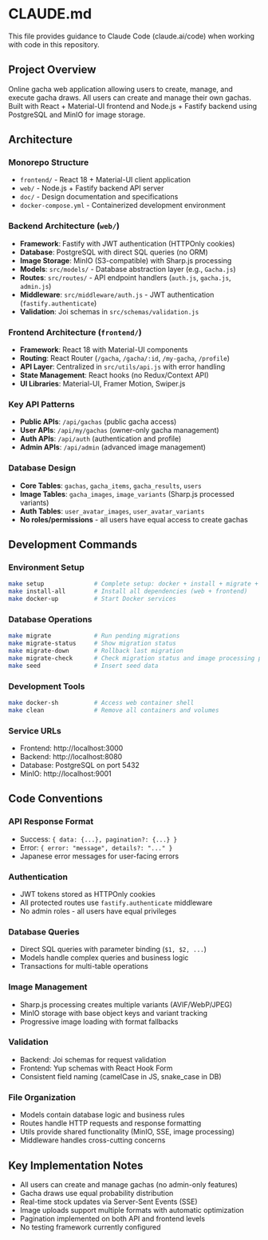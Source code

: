 # CLAUDE.md

This file provides guidance to Claude Code (claude.ai/code) when working with code in this repository.

## Project Overview
Online gacha web application allowing users to create, manage, and execute gacha draws. All users can create and manage their own gachas. Built with React + Material-UI frontend and Node.js + Fastify backend using PostgreSQL and MinIO for image storage.

## Architecture

### Monorepo Structure
- `frontend/` - React 18 + Material-UI client application
- `web/` - Node.js + Fastify backend API server
- `doc/` - Design documentation and specifications
- `docker-compose.yml` - Containerized development environment

### Backend Architecture (`web/`)
- **Framework**: Fastify with JWT authentication (HTTPOnly cookies)
- **Database**: PostgreSQL with direct SQL queries (no ORM)
- **Image Storage**: MinIO (S3-compatible) with Sharp.js processing
- **Models**: `src/models/` - Database abstraction layer (e.g., `Gacha.js`)
- **Routes**: `src/routes/` - API endpoint handlers (`auth.js`, `gacha.js`, `admin.js`)
- **Middleware**: `src/middleware/auth.js` - JWT authentication (`fastify.authenticate`)
- **Validation**: Joi schemas in `src/schemas/validation.js`

### Frontend Architecture (`frontend/`)
- **Framework**: React 18 with Material-UI components
- **Routing**: React Router (`/gacha`, `/gacha/:id`, `/my-gacha`, `/profile`)
- **API Layer**: Centralized in `src/utils/api.js` with error handling
- **State Management**: React hooks (no Redux/Context API)
- **UI Libraries**: Material-UI, Framer Motion, Swiper.js

### Key API Patterns
- **Public APIs**: `/api/gachas` (public gacha access)
- **User APIs**: `/api/my/gachas` (owner-only gacha management)
- **Auth APIs**: `/api/auth` (authentication and profile)
- **Admin APIs**: `/api/admin` (advanced image management)

### Database Design
- **Core Tables**: `gachas`, `gacha_items`, `gacha_results`, `users`
- **Image Tables**: `gacha_images`, `image_variants` (Sharp.js processed variants)
- **Auth Tables**: `user_avatar_images`, `user_avatar_variants`
- **No roles/permissions** - all users have equal access to create gachas

## Development Commands

### Environment Setup
```bash
make setup              # Complete setup: docker + install + migrate + seed
make install-all        # Install all dependencies (web + frontend)
make docker-up          # Start Docker services
```

### Database Operations
```bash
make migrate            # Run pending migrations
make migrate-status     # Show migration status
make migrate-down       # Rollback last migration
make migrate-check      # Check migration status and image processing progress
make seed               # Insert seed data
```

### Development Tools
```bash
make docker-sh          # Access web container shell
make clean              # Remove all containers and volumes
```

### Service URLs
- Frontend: http://localhost:3000
- Backend: http://localhost:8080
- Database: PostgreSQL on port 5432
- MinIO: http://localhost:9001

## Code Conventions

### API Response Format
- Success: `{ data: {...}, pagination?: {...} }`
- Error: `{ error: "message", details?: "..." }`
- Japanese error messages for user-facing errors

### Authentication
- JWT tokens stored as HTTPOnly cookies
- All protected routes use `fastify.authenticate` middleware
- No admin roles - all users have equal privileges

### Database Queries
- Direct SQL queries with parameter binding (`$1, $2, ...`)
- Models handle complex queries and business logic
- Transactions for multi-table operations

### Image Management
- Sharp.js processing creates multiple variants (AVIF/WebP/JPEG)
- MinIO storage with base object keys and variant tracking
- Progressive image loading with format fallbacks

### Validation
- Backend: Joi schemas for request validation
- Frontend: Yup schemas with React Hook Form
- Consistent field naming (camelCase in JS, snake_case in DB)

### File Organization
- Models contain database logic and business rules
- Routes handle HTTP requests and response formatting
- Utils provide shared functionality (MinIO, SSE, image processing)
- Middleware handles cross-cutting concerns

## Key Implementation Notes
- All users can create and manage gachas (no admin-only features)
- Gacha draws use equal probability distribution
- Real-time stock updates via Server-Sent Events (SSE)
- Image uploads support multiple formats with automatic optimization
- Pagination implemented on both API and frontend levels
- No testing framework currently configured